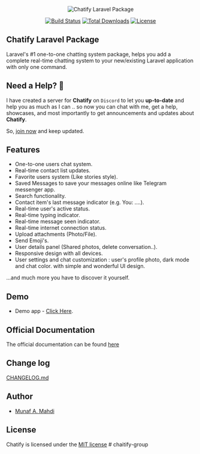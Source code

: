 <p style="text-align:center;width:100%;"><img src="/art/preview.png" alt="Chatify Laravel Package"></p>

<p align="center">
<a href="https://github.com/laravel/telescope/actions"><img src="https://poser.pugx.org/munafio/chatify/v/stable?style=flat-square" alt="Build Status"></a>
<a href="https://packagist.org/packages/munafio/chatify"><img src="https://poser.pugx.org/munafio/chatify/downloads?style=flat-square" alt="Total Downloads"></a>
<a href="https://packagist.org/packages/munafio/chatify"><img src="https://poser.pugx.org/munafio/chatify/license?style=flat-square" alt="License"></a>
</p>

## Chatify Laravel Package

Laravel's #1 one-to-one chatting system package, helps you add a complete real-time chatting system to your new/existing Laravel application with only one command.

## Need a Help? 📣

I have created a server for **Chatify** on `Discord` to let you **up-to-date** and help you as much as I can .. so now you can chat with me, get a help, showcases, and most importantly to get announcements and updates about **Chatify**.

So, [join now](https://discord.gg/RaxyKVykYJ) and keep updated.

## Features

- One-to-one users chat system.
- Real-time contact list updates.
- Favorite users system (Like stories style).
- Saved Messages to save your messages online like Telegram messenger app.
- Search functionality.
- Contact item's last message indicator (e.g. You: ....).
- Real-time user's active status.
- Real-time typing indicator.
- Real-time message seen indicator.
- Real-time internet connection status.
- Upload attachments (Photo/File).
- Send Emoji's.
- User details panel (Shared photos, delete conversation..).
- Responsive design with all devices.
- User settings and chat customization : user's profile photo, dark mode and chat color.
  with simple and wonderful UI design.

...and much more you have to discover it yourself.

## Demo

- Demo app - [Click Here](https://github.com/munafio/chatify-demo).
<!-- - Demo video on YouTube - [Click Here](https://youtu.be/gjo74FUJJPI) -->

## Official Documentation

The official documentation can be found [here](https://chatify.munafio.com)

## Change log

[CHANGELOG.md](https://github.com/munafio/chatify/blob/master/CHANGELOG.md)

## Author

- [Munaf A. Mahdi](https://www.munafio.com)

## License

Chatify is licensed under the [MIT license](https://choosealicense.com/licenses/mit/)
#   c h a i t i f y - g r o u p  
 